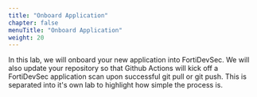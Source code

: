 ```yaml
---
title: "Onboard Application"
chapter: false
menuTitle: "Onboard Application"
weight: 20
---
```


In this lab, we will onboard your new application into FortiDevSec.  We will also update your repository so that Github Actions will kick off a FortiDevSec application scan upon successful git pull or git push.  This is separated into it's own lab to highlight how simple the process is.